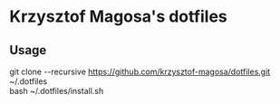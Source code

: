 # Krzysztof Magosa's dotfiles

## Usage
git clone --recursive https://github.com/krzysztof-magosa/dotfiles.git ~/.dotfiles  
bash ~/.dotfiles/install.sh

